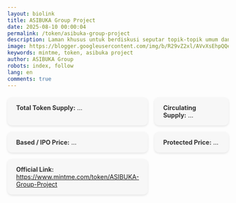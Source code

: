 ```yaml
---
layout: biolink
title: ASIBUKA Group Project
date: 2025-08-10 00:00:04
permalink: /token/asibuka-group-project
description: Laman khusus untuk berdiskusi seputar topik-topik umum dan bebas.
image: https://blogger.googleusercontent.com/img/b/R29vZ2xl/AVvXsEhpQQe96jI9dkzN81SsrYbJ8IR0dOvN0eiItucN_ppF-WjQ3tzL3q18pMprWs5dbPXbkmUKF7dPBWaFLMQne16BBURYsIZQ2xYbNw1-tV6kW9UnOkvZuI_a_9MBJF9lekshsUSAlEEY7XyOsuLv7nNNhvUpzd9bajaVNklcezkSewK0wpf4xZ6FIWHwmzI/s0-rw/diskusi.jpeg
keywords: mintme, token, asibuka project
author: ASIBUKA Group
robots: index, follow
lang: en
comments: true
---
```

<section class="token-info" aria-label="Token Information">
      <div id="totalSupply"><strong>Total Token Supply:</strong> ...</div>
      <div id="circulatingSupply"><strong>Circulating Supply:</strong> ...</div>
      <div id="ipoPrice"><strong>Based / IPO Price:</strong> ...</div>
      <div id="protectedPrice"><strong>Protected Price:</strong> ...</div>
      <div><strong>Official Link:</strong> <a href='https://www.mintme.com/token/ASIBUKA-Group-Project' title='ASIBUKA Group Project' rel='nofollow noopener noreferrer' target='_blank'>https://www.mintme.com/token/ASIBUKA-Group-Project</a></div>
</section>

<style>
.token-info {
  display: grid;
  grid-template-columns: 1fr;
  gap: 15px;
  margin-top: 20px;
}

.token-info div {
  background: #f7f7f7;
  padding: 15px 20px;
  border-radius: 10px;
  box-shadow: 0 2px 5px rgba(0,0,0,0.1);
  transition: all 0.3s ease;
}

.token-info div strong {
  color: #333;
}

.token-info div:hover {
  background: #e3f2fd;
  transform: translateY(-3px);
  box-shadow: 0 4px 12px rgba(0,0,0,0.15);
  cursor: pointer;
}

@media (min-width: 600px) {
  .token-info {
    grid-template-columns: 1fr 1fr;
  }
}

/* Dark mode styles */
body.dark {
  background-color: #121212;
  color: #e0e0e0;
}

body.dark .token-info div {
  background: #1e1e1e;
  box-shadow: 0 2px 5px rgba(0,0,0,0.6);
}

body.dark .token-info div strong {
  color: #fff;
}

body.dark .token-info div:hover {
  background: #263238;
  box-shadow: 0 4px 12px rgba(0,0,0,0.8);
}
</style>
<script>
async function fetchTokenData(){
      const sheetUrl = 'https://docs.google.com/spreadsheets/d/e/2PACX-1vTcigasQw59pNhwuQMZNwEVOqG7pNR8KYDfC_2UG_E5GFKkCoZMbiQRqY94HAS4bG10UJ07AAfdu-D9/pub?gid=95175589&single=true&output=csv';
      try{
        const res = await fetch(sheetUrl);
        const csvText = await res.text();
        const rows = csvText.trim().split('\n').map(r => r.split(','));
        const headers = rows[0].map(h => h.trim().toLowerCase());
        const data = rows[1];

        const getValue = (key) => {
          const idx = headers.indexOf(key.toLowerCase());
          return idx > -1 ? data[idx] : '';
        };

        document.getElementById('totalSupply').innerHTML = `<strong>Total Token Supply:</strong> ${getValue('total token supply')}`;
        document.getElementById('circulatingSupply').innerHTML = `<strong>Circulating Supply:</strong> ${getValue('circulating supply')}`;
        document.getElementById('ipoPrice').innerHTML = `<strong>Based / IPO Price:</strong> ${getValue('based price')}`;
        document.getElementById('protectedPrice').innerHTML = `<strong>Protected Price:</strong> ${getValue('protected price')}`;
      } catch(err){
        console.error('Failed to fetch token data', err);
      }
    }

    fetchTokenData();
</script>